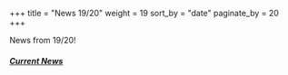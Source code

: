 +++
title = "News 19/20"
weight = 19
sort_by = "date"
paginate_by = 20
+++

News from 19/20!

##### [<i class="bi bi-bell-fill"></i> Current News](@/news/_index.md)
